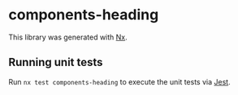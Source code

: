 # components-heading

This library was generated with [Nx](https://nx.dev).

## Running unit tests

Run `nx test components-heading` to execute the unit tests via [Jest](https://jestjs.io).
